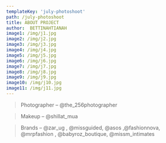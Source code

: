 ```yaml
---
templateKey: 'july-photoshoot'
path: /july-photoshoot
title: ABOUT PROJECT
author:  BETTINAHTIANAH
image1: /img/j1.jpg
image2: /img/j2.jpg
image3: /img/j3.jpg
image4: /img/j4.jpg
image5: /img/j5.jpg
image6: /img/j6.jpg
image7: /img/j7.jpg
image8: /img/j8.jpg
image9: /img/j9.jpg
image10: /img/j10.jpg
image11: /img/j11.jpg
---
```


> Photographer – 
> @the_256photographer

> Makeup – @shillat_mua

>Brands – @zar_ug ,
>@missguided, @asos
>,@fashionnova,
>@mrpfashion 
>, @babyroz_boutique,
>@missm_intimates
